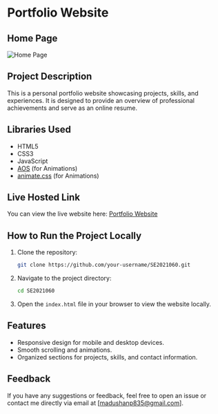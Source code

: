 # Portfolio Website

## Home Page
![Home Page](./SE2021060/assets/homepage.png)

## Project Description
This is a personal portfolio website showcasing projects, skills, and experiences. It is designed to provide an overview of professional achievements and serve as an online resume.

## Libraries Used
- HTML5
- CSS3
- JavaScript
- [AOS](https://michalsnik.github.io/aos/) (for Animations)
- [animate.css](https://animate.style/) (for Animations)

## Live Hosted Link
You can view the live website here: [Portfolio Website](https://pubudu-madhushan.netlify.app/)

## How to Run the Project Locally
1. Clone the repository:
    ```bash
    git clone https://github.com/your-username/SE2021060.git
    ```
2. Navigate to the project directory:
    ```bash
    cd SE2021060
    ```
3. Open the `index.html` file in your browser to view the website locally.

## Features
- Responsive design for mobile and desktop devices.
- Smooth scrolling and animations.
- Organized sections for projects, skills, and contact information.

## Feedback
If you have any suggestions or feedback, feel free to open an issue or contact me directly via email at [madushanp835@gmail.com].

